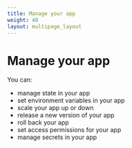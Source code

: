 ```yaml
---
title: Manage your app
weight: 40
layout: multipage_layout
---
```


# Manage your app

You can:

- manage state in your app
- set environment variables in your app
- scale your app up or down
- release a new version of your app
- roll back your app
- set access permissions for your app
- manage secrets in your app
